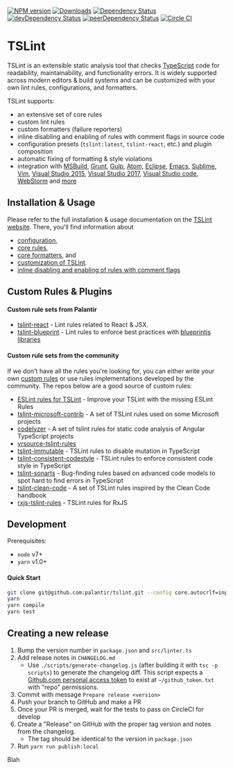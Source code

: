 [![NPM version](https://badge.fury.io/js/tslint.svg)](http://badge.fury.io/js/tslint)
[![Downloads](http://img.shields.io/npm/dm/tslint.svg)](https://npmjs.org/package/tslint)
[![Dependency Status](https://david-dm.org/palantir/tslint.svg)](https://david-dm.org/palantir/tslint)
[![devDependency Status](https://david-dm.org/palantir/tslint/dev-status.svg)](https://david-dm.org/palantir/tslint/?type=dev)
[![peerDependency Status](https://david-dm.org/palantir/tslint/peer-status.svg)](https://david-dm.org/palantir/tslint/?type=peer)
[![Circle CI](https://circleci.com/gh/palantir/tslint.svg?style=svg)](https://circleci.com/gh/palantir/tslint)

# TSLint

TSLint is an extensible static analysis tool that checks [TypeScript](https://github.com/Microsoft/TypeScript) code for readability, maintainability, and functionality errors. It is widely supported across modern editors & build systems and can be customized with your own lint rules, configurations, and formatters.

TSLint supports:

-   an extensive set of core rules
-   custom lint rules
-   custom formatters (failure reporters)
-   inline disabling and enabling of rules with comment flags in source code
-   configuration presets (`tslint:latest`, `tslint-react`, etc.) and plugin composition
-   automatic fixing of formatting & style violations
-   integration with [MSBuild](https://github.com/joshuakgoldberg/tslint.msbuild), [Grunt](https://github.com/palantir/grunt-tslint), [Gulp](https://github.com/panuhorsmalahti/gulp-tslint), [Atom](https://github.com/AtomLinter/linter-tslint), [Eclipse](https://github.com/palantir/eclipse-tslint), [Emacs](http://flycheck.org), [Sublime](https://packagecontrol.io/packages/SublimeLinter-contrib-tslint), [Vim](https://github.com/scrooloose/syntastic), [Visual Studio 2015](https://marketplace.visualstudio.com/items?itemName=MadsKristensen.WebAnalyzer), [Visual Studio 2017](https://marketplace.visualstudio.com/items?itemName=RichNewman.TypeScriptAnalyzer), [Visual Studio code](https://marketplace.visualstudio.com/items?itemName=eg2.tslint), [WebStorm](https://www.jetbrains.com/webstorm/help/tslint.html) and [more](https://palantir.github.io/tslint/usage/third-party-tools/)

## Installation & Usage

Please refer to the full installation & usage documentation on the [TSLint website](https://palantir.github.io/tslint/). There, you'll find information about

-   [configuration](https://palantir.github.io/tslint/usage/configuration/),
-   [core rules](https://palantir.github.io/tslint/rules/),
-   [core formatters](https://palantir.github.io/tslint/formatters/), and
-   [customization of TSLint](https://palantir.github.io/tslint/develop/custom-rules/).
-   [inline disabling and enabling of rules with comment flags](https://palantir.github.io/tslint/usage/rule-flags/)

## Custom Rules & Plugins

#### Custom rule sets from Palantir

-   [tslint-react](https://github.com/palantir/tslint-react) - Lint rules related to React & JSX.
-   [tslint-blueprint](https://github.com/palantir/tslint-blueprint) - Lint rules to enforce best practices with [blueprintjs libraries](https://github.com/palantir/blueprint)

#### Custom rule sets from the community

If we don't have all the rules you're looking for, you can either write your own [custom rules](https://palantir.github.io/tslint/develop/custom-rules/) or use rules implementations developed by the community. The repos below are a good source of custom rules:

-   [ESLint rules for TSLint](https://github.com/buzinas/tslint-eslint-rules) - Improve your TSLint with the missing ESLint Rules
-   [tslint-microsoft-contrib](https://github.com/Microsoft/tslint-microsoft-contrib) - A set of TSLint rules used on some Microsoft projects
-   [codelyzer](https://github.com/mgechev/codelyzer) - A set of tslint rules for static code analysis of Angular TypeScript projects
-   [vrsource-tslint-rules](https://github.com/vrsource/vrsource-tslint-rules)
-   [tslint-immutable](https://github.com/jonaskello/tslint-immutable) - TSLint rules to disable mutation in TypeScript
-   [tslint-consistent-codestyle](https://github.com/ajafff/tslint-consistent-codestyle) - TSLint rules to enforce consistent code style in TypeScript
-   [tslint-sonarts](https://github.com/SonarSource/SonarTS) - Bug-finding rules based on advanced code models to spot hard to find errors in TypeScript
-   [tslint-clean-code](https://github.com/Glavin001/tslint-clean-code) - A set of TSLint rules inspired by the Clean Code handbook
-   [rxjs-tslint-rules](https://github.com/cartant/rxjs-tslint-rules) - TSLint rules for RxJS

## Development

Prerequisites:

-   `node` v7+
-   `yarn` v1.0+

#### Quick Start

```bash
git clone git@github.com:palantir/tslint.git --config core.autocrlf=input --config core.eol=lf
yarn
yarn compile
yarn test
```

## Creating a new release

1. Bump the version number in `package.json` and `src/linter.ts`
2. Add release notes in `CHANGELOG.md`
    - Use `./scripts/generate-changelog.js` (after building it with `tsc -p scripts`) to generate the changelog diff. This script expects a [Github.com personal access token](https://github.com/settings/tokens) to exist at `~/github_token.txt` with "repo" permissions.
3. Commit with message `Prepare release <version>`
4. Push your branch to GitHub and make a PR
5. Once your PR is merged, wait for the tests to pass on CircleCI for develop
6. Create a "Release" on GitHub with the proper tag version and notes from the changelog.
    - The tag should be identical to the version in `package.json`
7. Run `yarn run publish:local`


Blah
